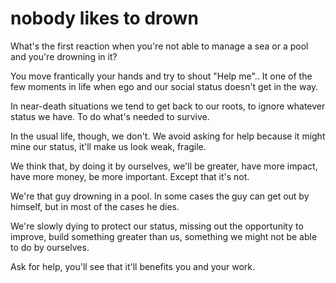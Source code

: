 
# nobody likes to drown

What's the first reaction when you're not able to manage a sea or a pool and you're drowning in it?

You move frantically your hands and try to shout "Help me"..
It one of the few moments  in life when ego and our social status doesn't get in the way.

In near-death situations we tend to get back to our roots, to ignore whatever status we have. To do what's needed to survive.

In the usual life, though, we don't.
We avoid asking for help because it might mine our status, it'll make us look weak, fragile.

We think that, by doing it by ourselves, we'll be greater, have more impact, have more money, be more important.
Except that it's not.

We're that guy drowning in a pool. In some cases the guy can get out by himself, but in most of the cases he dies.

We're slowly dying to protect our status, missing out the opportunity to improve, build something greater than us, something we might not be able to do by ourselves.

Ask for help, you'll see that it'll benefits you and your work.
